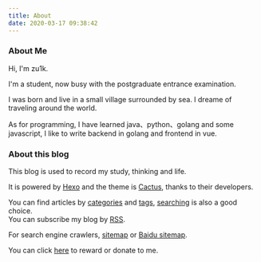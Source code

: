 ```yaml
---
title: About
date: 2020-03-17 09:38:42
---
```


### About Me

Hi, I'm zu1k.

I'm a student, now busy with the postgraduate entrance examination.

I was born and live in a small village surrounded by sea. I dreame of traveling around the world. 

As for programming, I have learned java、python、golang and some javascript, I like to write backend in golang and frontend in vue.

### About this blog

This blog is used to record my study, thinking and life.

It is powered by [Hexo](https://hexo.io/zh-cn/) and the theme is [Cactus](https://github.com/probberechts/hexo-theme-cactus), thanks to their developers.

You can find articles by [categories](/categories/) and [tags](/tags/), [searching](/search/) is also a good choice.  
You can subscribe my blog by [RSS](/atom.xml).

For search engine crawlers, [sitemap](/sitemap.xml) or [Baidu sitemap](/baidusitemap.xml).

You can click [here](/donate/) to reward or donate to me.

